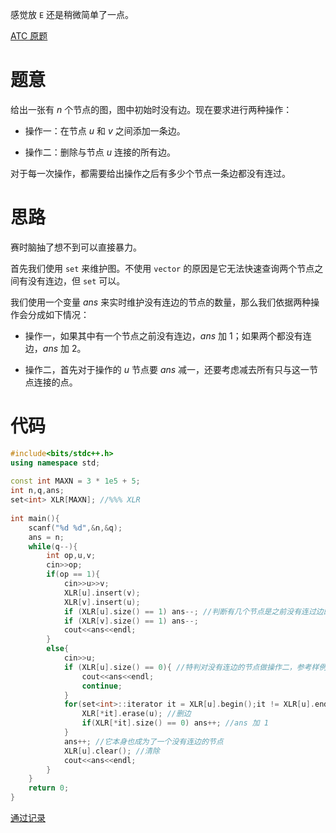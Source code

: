 感觉放 ``E`` 还是稍微简单了一点。

[ATC 原题](https://atcoder.jp/contests/abc302/tasks/abc302_e)

# 题意

给出一张有 $n$ 个节点的图，图中初始时没有边。现在要求进行两种操作：

- 操作一：在节点 $u$ 和 $v$ 之间添加一条边。

- 操作二：删除与节点 $u$ 连接的所有边。

对于每一次操作，都需要给出操作之后有多少个节点一条边都没有连过。

# 思路

赛时脑抽了想不到可以直接暴力。

首先我们使用 ``set`` 来维护图。不使用 ``vector`` 的原因是它无法快速查询两个节点之间有没有连边，但 ``set`` 可以。

我们使用一个变量 $ans$ 来实时维护没有连边的节点的数量，那么我们依据两种操作会分成如下情况：

- 操作一，如果其中有一个节点之前没有连边，$ans$ 加 $1$；如果两个都没有连边，$ans$ 加 $2$。

- 操作二，首先对于操作的 $u$ 节点要 $ans$ 减一，还要考虑减去所有只与这一节点连接的点。

# 代码

```cpp
#include<bits/stdc++.h>
using namespace std;
 
const int MAXN = 3 * 1e5 + 5;
int n,q,ans;
set<int> XLR[MAXN]; //%%% XLR
 
int main(){
	scanf("%d %d",&n,&q);
	ans = n;
	while(q--){
		int op,u,v;
		cin>>op;
		if(op == 1){
			cin>>u>>v;
			XLR[u].insert(v);
			XLR[v].insert(u);
			if (XLR[u].size() == 1) ans--; //判断有几个节点是之前没有连过边的
			if (XLR[v].size() == 1) ans--;
			cout<<ans<<endl;
		}
		else{
			cin>>u;
			if (XLR[u].size() == 0){ //特判对没有连边的节点做操作二，参考样例二。
				cout<<ans<<endl;
				continue;
			}
			for(set<int>::iterator it = XLR[u].begin();it != XLR[u].end();++it){ //循环遍历 set 当中的每个元素，不会用的可以去看 wiki。
				XLR[*it].erase(u); //删边
				if(XLR[*it].size() == 0) ans++; //ans 加 1
			}
			ans++; //它本身也成为了一个没有连边的节点
			XLR[u].clear(); //清除
			cout<<ans<<endl;
		}
	}
	return 0;
}
```

[通过记录](https://atcoder.jp/contests/abc302/submissions/41651407)
